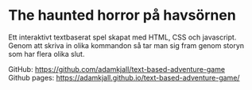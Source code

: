 # The haunted horror på havsörnen

Ett interaktivt textbaserat spel skapat med HTML, CSS och javascript. Genom att skriva in olika kommandon så tar man sig fram genom storyn som har flera olika slut.

GitHub: https://github.com/adamkjall/text-based-adventure-game                                 
Github pages: https://adamkjall.github.io/text-based-adventure-game/
